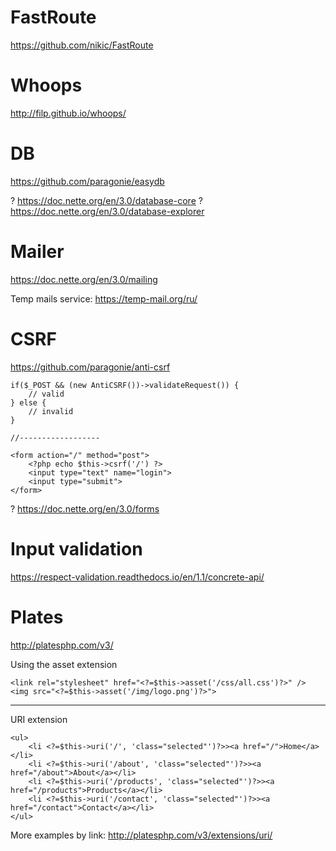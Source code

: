 # FastRoute

https://github.com/nikic/FastRoute

# Whoops

http://filp.github.io/whoops/

# DB

https://github.com/paragonie/easydb

? https://doc.nette.org/en/3.0/database-core
? https://doc.nette.org/en/3.0/database-explorer

# Mailer

https://doc.nette.org/en/3.0/mailing

Temp mails service: https://temp-mail.org/ru/

# CSRF

https://github.com/paragonie/anti-csrf

```
if($_POST && (new AntiCSRF())->validateRequest()) {
    // valid
} else {
    // invalid
}

//------------------

<form action="/" method="post">
    <?php echo $this->csrf('/') ?>
    <input type="text" name="login">
    <input type="submit">
</form>
```

? https://doc.nette.org/en/3.0/forms

# Input validation

https://respect-validation.readthedocs.io/en/1.1/concrete-api/

# Plates

http://platesphp.com/v3/

Using the asset extension
```
<link rel="stylesheet" href="<?=$this->asset('/css/all.css')?>" />
<img src="<?=$this->asset('/img/logo.png')?>">
```

-------------------

URI extension
```
<ul>
    <li <?=$this->uri('/', 'class="selected"')?>><a href="/">Home</a></li>
    <li <?=$this->uri('/about', 'class="selected"')?>><a href="/about">About</a></li>
    <li <?=$this->uri('/products', 'class="selected"')?>><a href="/products">Products</a></li>
    <li <?=$this->uri('/contact', 'class="selected"')?>><a href="/contact">Contact</a></li>
</ul>
```
More examples by link: http://platesphp.com/v3/extensions/uri/